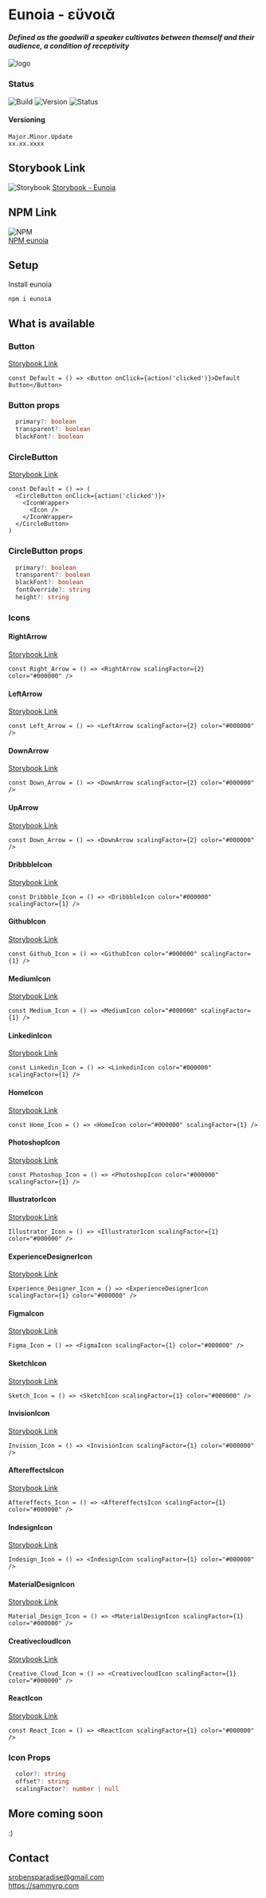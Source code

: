 # Eunoia - εὔνοιᾰ

#### <i>Defined as the goodwill a speaker cultivates between themself and their audience, a condition of receptivity</i>

![logo](https://raw.githubusercontent.com/SammyRobensParadise/eunoia/master/public/eunoia_logo.png)

### Status

![Build](https://img.shields.io/github/workflow/status/SammyRobensParadise/eunoia/semantic-release?style=for-the-badge)
![Version](https://img.shields.io/npm/v/eunoia?style=for-the-badge)
![Status](https://img.shields.io/website?down_color=red&down_message=offline&style=for-the-badge&up_color=green&up_message=online&url=https%3A%2F%2Fconfident-morse-bbc2f8.netlify.com%2F%3Fpath%3D%2Fstory%2Fbutton--default)

#### Versioning

`Major.Minor.Update`\
`xx.xx.xxxx`

## Storybook Link

![Storybook](https://user-images.githubusercontent.com/321738/63501763-88dbf600-c4cc-11e9-96cd-94adadc2fd72.png)
[Storybook - Eunoia](https://confident-morse-bbc2f8.netlify.com/?path=/story/button--default)

## NPM Link

![NPM](https://avatars0.githubusercontent.com/u/6078720?s=200&v=4)\
[NPM eunoia](https://www.npmjs.com/package/eunoia)

## Setup

Install eunoia

```
npm i eunoia
```

## What is available

### Button

[Storybook Link](https://confident-morse-bbc2f8.netlify.com/?path=/story/button--default)

```tsx
const Default = () => <Button onClick={action('clicked')}>Default Button</Button>
```

### Button props

```ts
  primary?: boolean
  transparent?: boolean
  blackFont?: boolean
```

### CircleButton

[Storybook Link](https://confident-morse-bbc2f8.netlify.com/?path=/story/circlebutton--default)

```tsx
const Default = () => (
  <CircleButton onClick={action('clicked')}>
    <IconWrapper>
      <Icon />
    </IconWrapper>
  </CircleButton>
)
```

### CircleButton props

```ts
  primary?: boolean
  transparent?: boolean
  blackFont?: boolean
  fontOverride?: string
  height?: string
```

### Icons

#### RightArrow

[Storybook Link](https://confident-morse-bbc2f8.netlify.com/?path=/story/icons--right-arrow)

```tsx
const Right_Arrow = () => <RightArrow scalingFactor={2} color="#000000" />
```

#### LeftArrow

[Storybook Link](https://confident-morse-bbc2f8.netlify.com/?path=/story/icons--left-arrow)

```tsx
const Left_Arrow = () => <LeftArrow scalingFactor={2} color="#000000" />
```

#### DownArrow

[Storybook Link](https://confident-morse-bbc2f8.netlify.com/?path=/story/icons--down-arrow)

```tsx
const Down_Arrow = () => <DownArrow scalingFactor={2} color="#000000" />
```

#### UpArrow

[Storybook Link](https://confident-morse-bbc2f8.netlify.com/?path=/story/icons--up-arrow)

```tsx
const Down_Arrow = () => <DownArrow scalingFactor={2} color="#000000" />
```

#### DribbbleIcon

[Storybook Link](https://confident-morse-bbc2f8.netlify.com/?path=/story/icons--dribbble-icon)

```tsx
const Dribbble_Icon = () => <DribbbleIcon color="#000000" scalingFactor={1} />
```

#### GithubIcon

[Storybook Link](https://confident-morse-bbc2f8.netlify.com/?path=/story/icons--github-icon)

```tsx
const Github_Icon = () => <GithubIcon color="#000000" scalingFactor={1} />
```

#### MediumIcon

[Storybook Link](https://confident-morse-bbc2f8.netlify.com/?path=/story/icons--medium-icon)

```tsx
const Medium_Icon = () => <MediumIcon color="#000000" scalingFactor={1} />
```

#### LinkedinIcon

[Storybook Link](https://confident-morse-bbc2f8.netlify.com/?path=/story/icons--linkedin-icon)

```tsx
const Linkedin_Icon = () => <LinkedinIcon color="#000000" scalingFactor={1} />
```

#### HomeIcon

[Storybook Link](https://confident-morse-bbc2f8.netlify.com/?path=/story/icons--home-icon)

```tsx
const Home_Icon = () => <HomeIcon color="#000000" scalingFactor={1} />
```

#### PhotoshopIcon

[Storybook Link](https://confident-morse-bbc2f8.netlify.com/?path=/story/design-tool-icons--photoshop-icon)

```tsx
const Photoshop_Icon = () => <PhotoshopIcon color="#000000" scalingFactor={1} />
```

#### IllustratorIcon

[Storybook Link](https://confident-morse-bbc2f8.netlify.com/?path=/story/design-tool-icons--illustrator-icon)

```tsx
Illustrator_Icon = () => <IllustratorIcon scalingFactor={1} color="#000000" />
```

#### ExperienceDesignerIcon

[Storybook Link](https://confident-morse-bbc2f8.netlify.com/?path=/story/design-tool-icons--experience-designer-icon)

```tsx
Experience_Designer_Icon = () => <ExperienceDesignerIcon scalingFactor={1} color="#000000" />
```

#### FigmaIcon

[Storybook Link](https://confident-morse-bbc2f8.netlify.com/?path=/story/design-tool-icons--figma-icon)

```tsx
Figma_Icon = () => <FigmaIcon scalingFactor={1} color="#000000" />
```

#### SketchIcon

[Storybook Link](https://confident-morse-bbc2f8.netlify.com/?path=/story/design-tool-icons--sketch-icon)

```tsx
Sketch_Icon = () => <SketchIcon scalingFactor={1} color="#000000" />
```

#### InvisionIcon

[Storybook Link](https://confident-morse-bbc2f8.netlify.com/?path=/story/design-tool-icons--invision-icon)

```tsx
Invision_Icon = () => <InvisionIcon scalingFactor={1} color="#000000" />
```

#### AftereffectsIcon

[Storybook Link](https://confident-morse-bbc2f8.netlify.com/?path=/story/design-tool-icons--aftereffects-icon)

```tsx
Aftereffects_Icon = () => <AftereffectsIcon scalingFactor={1} color="#000000" />
```

#### IndesignIcon

[Storybook Link](https://confident-morse-bbc2f8.netlify.com/?path=/story/design-tool-icons--indesign-icon)

```tsx
Indesign_Icon = () => <IndesignIcon scalingFactor={1} color="#000000" />
```

#### MaterialDesignIcon

[Storybook Link](https://confident-morse-bbc2f8.netlify.com/?path=/story/design-tool-icons--material-design-icon)

```tsx
Material_Design_Icon = () => <MaterialDesignIcon scalingFactor={1} color="#000000" />
```

#### CreativecloudIcon

[Storybook Link](https://confident-morse-bbc2f8.netlify.com/?path=/story/design-tool-icons--creative-cloud-icon)

```tsx
Creative_Cloud_Icon = () => <CreativecloudIcon scalingFactor={1} color="#000000" />
```

#### ReactIcon

[Storybook Link](https://confident-morse-bbc2f8.netlify.com/?path=/story/development-tool-icons--react-icon)

```tsx
const React_Icon = () => <ReactIcon scalingFactor={1} color="#000000" />
```

### Icon Props

```ts
  color?: string
  offset?: string
  scalingFactor?: number | null
```

## More coming soon

:)

## Contact

srobensparadise@gmail.com \
https://sammyrp.com
